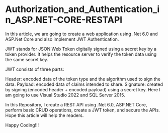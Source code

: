 # Authorization_and_Authentication_in_ASP.NET-CORE-RESTAPI

In this article, we are going to create a web application using .Net 6.0 and ASP.Net Core and also implement JWT Authentication.

JWT stands for JSON Web Token digitally signed using a secret key by a token provider. It helps the resource server to verify the token data using the same secret key.

JWT consists of three parts:

Header: encoded data of the token type and the algorithm used to sign the data.
Payload: encoded data of claims intended to share.
Signature: created by signing (encoded header + encoded payload) using a secret key.
Here I am going to use Visual Studio 2022 and SQL Server 2015.


In this Repository, I create a REST API using .Net 6.0, ASP.NET Core, perform basic CRUD operations, create a JWT token, and secure the APIs. Hope this article will help the readers.

Happy Coding!!!
